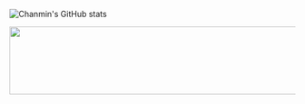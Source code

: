![Chanmin's GitHub stats](https://github-readme-stats.vercel.app/api?username=c17an&show_icons=true&theme=dracula)

<a href="https://github.com/devxb/gitanimals">
  <img
    src="https://render.gitanimals.org/lines/C17AN?pet-id=627375559103038598"
    width="600"
    height="120"
  />
</a>
  
